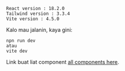 ```
React version : 18.2.0
Tailwind version : 3.3.4
Vite version : 4.5.0

```

Kalo mau jalanin, kaya gini: 
```
npn run dev
atau
vite dev
```

Link buat liat component [all components here](https://www.material-tailwind.com/docs/react/button).
